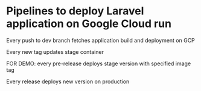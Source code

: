 # Pipelines to deploy Laravel application on Google Cloud run 

<p>Every push to dev branch fetches application build and deployment on GCP</p>

<p>Every new tag updates stage container</p>

<p> FOR DEMO: every pre-release deploys stage version with specified image tag </p>

<p> Every release deploys new version on production </p>
